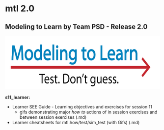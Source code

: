 # mtl 2.0

## Modeling to Learn by Team PSD - Release 2.0

<img src = "https://github.com/lzim/teampsd/blob/master/resources/logos/mtl_testdontguess_sm.png"
     height = "175" width = "650">

**s11_learner:**

- Learner SEE Guide - Learning objectives and exercises for session 11
  - gifs demonstrating major *how to* actions of in session exercises and between session exercises (.md)
- Learner cheatsheets for mtl.how/test/sim_test (with Gifs) (.md)
